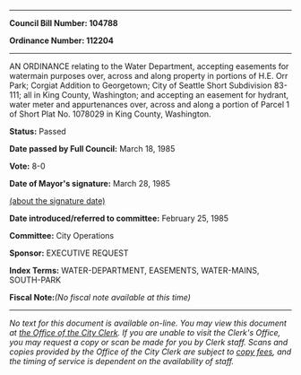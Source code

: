 

********

**Council Bill Number: 104788**
   
**Ordinance Number: 112204**
********

 AN ORDINANCE relating to the Water Department, accepting easements for watermain purposes over, across and along property in portions of H.E. Orr Park; Corgiat Addition to Georgetown; City of Seattle Short Subdivision 83-111; all in King County, Washington; and accepting an easement for hydrant, water meter and appurtenances over, across and along a portion of Parcel 1 of Short Plat No. 1078029 in King County, Washington.

**Status:** Passed
   
**Date passed by Full Council:** March 18, 1985
   
**Vote:** 8-0
   
**Date of Mayor's signature:** March 28, 1985
   
[(about the signature date)](/~public/approvaldate.htm)
   
   
   
**Date introduced/referred to committee:** February 25, 1985
   
**Committee:** City Operations
   
**Sponsor:** EXECUTIVE REQUEST
   
   
**Index Terms:** WATER-DEPARTMENT, EASEMENTS, WATER-MAINS, SOUTH-PARK

**Fiscal Note:**_(No fiscal note available at this time)_
********

_No text for this document is available on-line. You may view this document at [the Office of the City Clerk](http://www.seattle.gov/leg/clerk/contactUs.htm). If you are unable to visit the Clerk's Office, you may request a copy or scan be made for you by Clerk staff. Scans and copies provided by the Office of the City Clerk are subject to [copy fees](http://clerk.seattle.gov/~public/clerkfees.htm), and the timing of service is dependent on the availability of staff._

